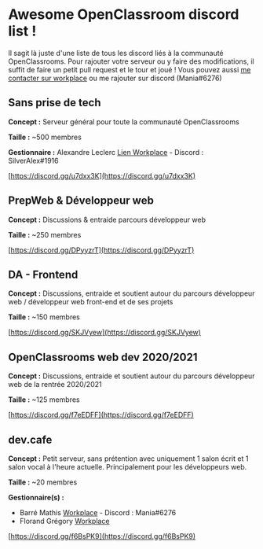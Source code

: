 # Awesome OpenClassroom discord list !

Il sagit là juste d'une liste de tous les discord liés à la communauté OpenClassrooms.
Pour rajouter votre serveur ou y faire des modifications, il suffit de faire un petit pull request et le tour et joué !
Vous pouvez aussi [me contacter sur workplace](https://openclassrooms.workplace.com/profile.php?id=100054767869328) ou me rajouter sur discord (Mania#6276)

## Sans prise de tech

**Concept :** Serveur général pour toute la communauté OpenClassrooms

**Taille :** ~500 membres

**Gestionnaire :** Alexandre Leclerc [Lien Workplace](https://openclassrooms.workplace.com/profile.php?id=100043455493717) - Discord : SilverAlex#1916

[https://discord.gg/u7dxx3K](https://discord.gg/u7dxx3K)

## PrepWeb & Développeur web

**Concept :** Discussions & entraide parcours développeur web

**Taille :** ~250 membres

[https://discord.gg/DPyyzrT](https://discord.gg/DPyyzrT)

## DA - Frontend

**Concept :** Discussions, entraide et soutient autour du parcours développeur web / développeur web front-end et de ses projets

**Taille :** ~150 membres

[https://discord.gg/SKJVyew](https://discord.gg/SKJVyew)

## OpenClassrooms web dev 2020/2021

**Concept :** Discussions, entraide et soutient autour du parcours développeur web de la rentrée 2020/2021

**Taille :** ~125 membres

[https://discord.gg/f7eEDFF](https://discord.gg/f7eEDFF)

## dev.cafe

**Concept :** Petit serveur, sans prétention avec uniquement 1 salon écrit et 1 salon vocal à l'heure actuelle. Principalement pour les développeurs web.

**Taille :** ~20 membres

**Gestionnaire(s) :**
- Barré Mathis [Workplace](https://openclassrooms.workplace.com/profile.php?id=100054767869328) - Discord : Mania#6276
- Florand Grégory [Workplace](https://openclassrooms.workplace.com/chat/t/100055833791145)

[https://discord.gg/f6BsPK9](https://discord.gg/f6BsPK9)
